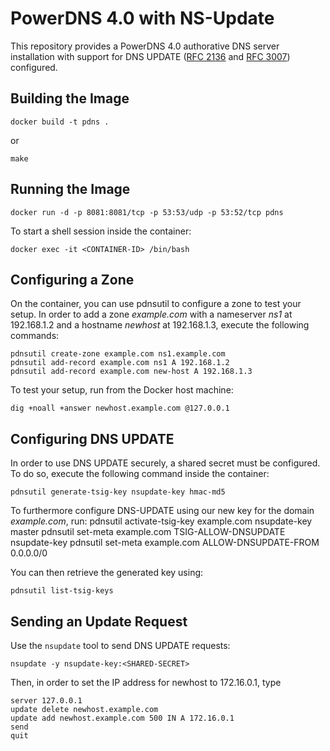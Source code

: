 # PowerDNS 4.0 with NS-Update

This repository provides a PowerDNS 4.0 authorative DNS server installation with support for DNS UPDATE ([RFC 2136](https://tools.ietf.org/html/rfc2136) and [RFC 3007](https://tools.ietf.org/html/rfc3007)) configured.

## Building the Image

    docker build -t pdns .

or

    make

## Running the Image

    docker run -d -p 8081:8081/tcp -p 53:53/udp -p 53:52/tcp pdns

To start a shell session inside the container:

    docker exec -it <CONTAINER-ID> /bin/bash

## Configuring a Zone

On the container, you can use pdnsutil to configure a zone to test your setup. In order to add a zone *example.com* with a nameserver *ns1* at 192.168.1.2 and a hostname *newhost* at 192.168.1.3, execute the following commands:

    pdnsutil create-zone example.com ns1.example.com
    pdnsutil add-record example.com ns1 A 192.168.1.2
    pdnsutil add-record example.com new-host A 192.168.1.3

To test your setup, run from the Docker host machine:

    dig +noall +answer newhost.example.com @127.0.0.1

## Configuring DNS UPDATE

In order to use DNS UPDATE securely, a shared secret must be configured. To do so, execute the following command inside the container:

    pdnsutil generate-tsig-key nsupdate-key hmac-md5

To furthermore configure DNS-UPDATE using our new key for the domain *example.com*, run:
    pdnsutil activate-tsig-key example.com nsupdate-key master
    pdnsutil set-meta example.com TSIG-ALLOW-DNSUPDATE nsupdate-key
    pdnsutil set-meta example.com ALLOW-DNSUPDATE-FROM 0.0.0.0/0

You can then retrieve the generated key using:

    pdnsutil list-tsig-keys

## Sending an Update Request

Use the `nsupdate` tool to send DNS UPDATE requests:

    nsupdate -y nsupdate-key:<SHARED-SECRET>

Then, in order to set the IP address for newhost to 172.16.0.1, type

    server 127.0.0.1
    update delete newhost.example.com
    update add newhost.example.com 500 IN A 172.16.0.1
    send
    quit
